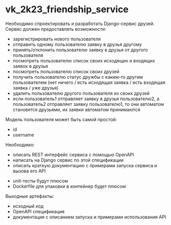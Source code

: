 # vk_2k23_friendship_service

Необходимо спроектировать и разработать Django-сервис друзей.
Сервис должен предоставлять возможности:
- зарегистрировать нового пользователя
- отправить одному пользователю заявку в друзья другому
- принять/отклонить пользователю заявку в друзья от другого пользователя
- посмотреть пользователю список своих исходящих и входящих заявок в друзья
- посмотреть пользователю список своих друзей
- получить пользователю статус дружбы с каким-то другим пользователем (нет ничего / есть исходящая заявка / есть входящая заявка / уже друзья)
- удалить пользователю другого пользователя из своих друзей
- если пользователь1 отправляет заявку в друзья пользователю2, а пользователь2 отправляет заявку пользователю1, то они автоматом становятся друзьями, их заявки автоматом принимаются

Модель пользователя может быть самой простой:
- id
- username

Необходимо:
- описать REST интерфейс сервиса с помощью OpenAPI
- написать на Django сервис по этой спецификации
- описать краткую документацию с примерами запуска сервиса и вызова его АРІ
+ unit-тесты будут плюсом
+ Dockerfile для упаковки в контейнер будет плюсом

Выходные артефакты:
- исходный код
- OpenAPI спецификация
- документация с описанием запуска и примерами использования АРІ

